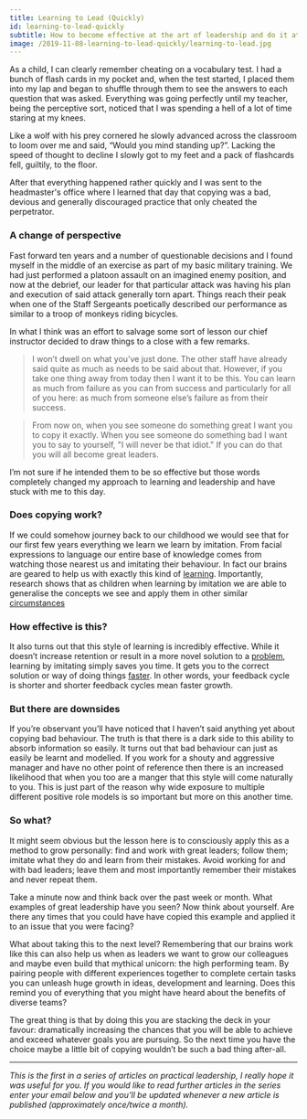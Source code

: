 ```yaml
---
title: Learning to Lead (Quickly)
id: learning-to-lead-quickly
subtitle: How to become effective at the art of leadership and do it at speed
image: /2019-11-08-learning-to-lead-quickly/learning-to-lead.jpg
---
```

As a child, I can clearly remember cheating on a vocabulary test. I had a bunch
of flash cards in my pocket and, when the test started, I placed them into my
lap and began to shuffle through them to see the answers to each question that
was asked. Everything was going perfectly until my teacher, being the perceptive
sort, noticed that I was spending a hell of a lot of time staring at my knees.

Like a wolf with his prey cornered he slowly advanced across the classroom to
loom over me and said, “Would you mind standing up?”. Lacking the speed of
thought to decline I slowly got to my feet and a pack of flashcards fell,
guiltily, to the floor.

After that everything happened rather quickly and I was sent to the headmaster's
office where I learned that day that copying was a bad, devious and generally
discouraged practice that only cheated the perpetrator.

### A change of perspective

Fast forward ten years and a number of questionable decisions and I found myself
in the middle of an exercise as part of my basic military training. We had just
performed a platoon assault on an imagined enemy position, and now at the
debrief, our leader for that particular attack was having his plan and execution
of said attack generally torn apart. Things reach their peak when one of the
Staff Sergeants poetically described our performance as similar to a troop of
monkeys riding bicycles.

In what I think was an effort to salvage some sort of lesson our chief
instructor decided to draw things to a close with a few remarks.

> I won’t dwell on what you’ve just done. The other staff have already said
> quite as much as needs to be said about that. However, if you take one thing
> away from today then I want it to be this. You can learn as much from failure
> as you can from success and particularly for all of you here: as much from
> someone else’s failure as from their success.

> From now on, when you see someone do something great I want you to copy it
> exactly. When you see someone do something bad I want you to say to yourself,
> "I will never be that idiot." If you can do that you will all become great
> leaders.

I’m not sure if he intended them to be so effective but those words completely
changed my approach to learning and leadership and have stuck with me to this
day.

### Does copying work?

If we  could somehow journey back to our childhood we would see that for our
first few years everything we learn we learn by imitation. From facial
expressions to language our entire base of knowledge comes from watching those
nearest us and imitating their behaviour. In fact our brains are geared to help
us with exactly this kind of [learning](https://www.ucl.ac.uk/news/2004/dec/human-see-human-do-ballet-dancers-brains-reveal-art-imitation).
Importantly, research shows that as children when learning by imitation we are
able to generalise the concepts we see and apply them in other similar
[circumstances](http://ilabs.washington.edu/meltzoff/pdf/99Meltzoff_BornToLearn.pdf)

### How effective is this?

It also turns out that this style of learning is incredibly effective. While it
doesn’t increase retention or result in a more novel solution to a
[problem](http://www.psych.mcgill.ca/perpg/fac/shultz/personal/Recent_Publications_files/learning04.pdf),
learning by imitating simply saves you time. It gets you to the correct
solution or way of doing things [faster](https://psycnet.apa.org/record/1942-00109-000).
In other words, your feedback cycle is shorter and shorter feedback cycles mean
faster growth.

### But there are downsides

If you’re observant you’ll have noticed that I haven’t said anything yet about
copying bad behaviour. The truth is that there is a dark side to this ability to
absorb information so easily. It turns out that bad behaviour can just as easily
be learnt and modelled. If you work for a shouty and aggressive manager and have
no other point of reference then there is an increased likelihood that when you
too are a manger that this style will come naturally to you. This is just part
of the reason why wide exposure to multiple different positive role models is so
important but more on this another time.

### So what?

It might seem obvious but the lesson here is to consciously apply this as a
method to grow personally: find and work with great leaders; follow them;
imitate what they do and learn from their mistakes. Avoid working for and with
bad leaders; leave them and most importantly remember their mistakes and never
repeat them.

Take a minute now and think back over the past week or month. What examples of
great leadership have you seen? Now think about yourself. Are there any times
that you could have have copied this example and applied it to an issue that you
were facing?

What about taking this to the next level? Remembering that our brains work like
this can also help us when as leaders we want to grow our colleagues and maybe
even build that mythical unicorn: the high performing team. By pairing people
with different experiences together to complete certain tasks you can unleash
huge growth in ideas, development and learning. Does this remind you of
everything that you might have heard about the benefits of diverse teams?

The great thing is that by doing this you are stacking the deck in your favour:
dramatically increasing the chances that you will be able to achieve and exceed
whatever goals you are pursuing. So the next time you have the choice maybe a
little bit of copying wouldn’t be such a bad thing after-all.

---

_This is the first in a series of articles on practical leadership, I really
hope it was useful for you. If you would like to read further articles in the
series enter your email below and you’ll be updated whenever a new article is
published (approximately once/twice a month)._




